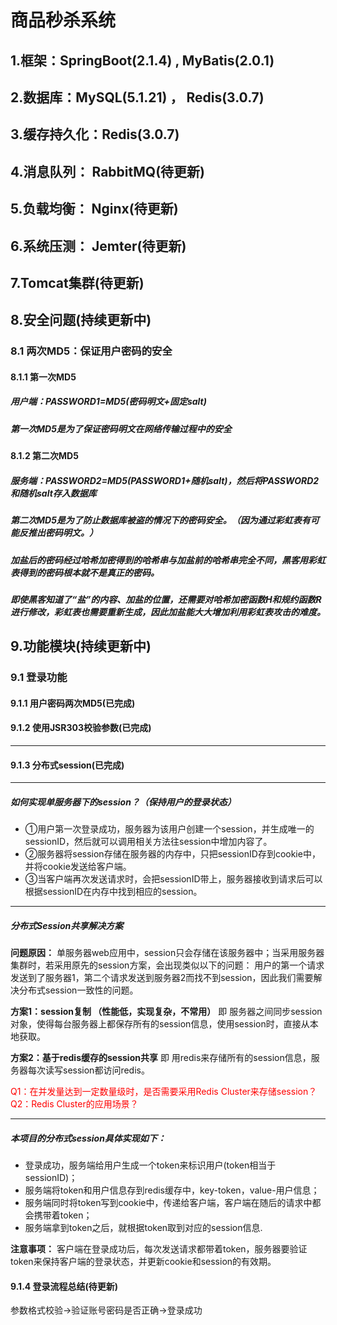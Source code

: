 # 商品秒杀系统
## 1.框架：SpringBoot(2.1.4) , MyBatis(2.0.1)
## 2.数据库：MySQL(5.1.21) ， Redis(3.0.7)
## 3.缓存持久化：Redis(3.0.7)
## 4.消息队列： RabbitMQ(待更新)
## 5.负载均衡： Nginx(待更新)
## 6.系统压测： Jemter(待更新)
## 7.Tomcat集群(待更新)

## 8.安全问题(持续更新中)
### 8.1 两次MD5：保证用户密码的安全
#### 8.1.1 第一次MD5
##### 用户端：PASSWORD1=MD5(密码明文+固定salt)
##### 第一次MD5是为了保证密码明文在网络传输过程中的安全
#### 8.1.2 第二次MD5
##### 服务端：PASSWORD2=MD5(PASSWORD1+随机salt)，然后将PASSWORD2和随机salt存入数据库
##### 第二次MD5是为了防止数据库被盗的情况下的密码安全。（因为通过彩虹表有可能反推出密码明文。）
##### 加盐后的密码经过哈希加密得到的哈希串与加盐前的哈希串完全不同，黑客用彩虹表得到的密码根本就不是真正的密码。
##### 即使黑客知道了“盐”的内容、加盐的位置，还需要对哈希加密函数H和规约函数R进行修改，彩虹表也需要重新生成，因此加盐能大大增加利用彩虹表攻击的难度。

## 9.功能模块(持续更新中)
### 9.1 登录功能
#### 9.1.1 用户密码两次MD5(已完成)
#### 9.1.2 使用JSR303校验参数(已完成)

------------------------------------------------------------------------------------------------------------------------
#### 9.1.3 分布式session(已完成)

*****

##### 如何实现单服务器下的session？（保持用户的登录状态）
+ ①用户第一次登录成功，服务器为该用户创建一个session，并生成唯一的sessionID，然后就可以调用相关方法往session中增加内容了。
+ ②服务器将session存储在服务器的内存中，只把sessionID存到cookie中，并将cookie发送给客户端。
+ ③当客户端再次发送请求时，会把sessionID带上，服务器接收到请求后可以根据sessionID在内存中找到相应的session。

*****

##### 分布式Session共享解决方案

**问题原因：** 单服务器web应用中，session只会存储在该服务器中；当采用服务器集群时，若采用原先的session方案，会出现类似以下的问题：
用户的第一个请求发送到了服务器1，第二个请求发送到服务器2而找不到session，因此我们需要解决分布式session一致性的问题。

**方案1：session复制 （性能低，实现复杂，不常用）**
即 服务器之间同步session对象，使得每台服务器上都保存所有的session信息，使用session时，直接从本地获取。

**方案2：基于redis缓存的session共享**
即 用redis来存储所有的session信息，服务器每次读写session都访问redis。

<font color=red>
Q1：在并发量达到一定数量级时，是否需要采用Redis Cluster来存储session？
Q2：Redis Cluster的应用场景？
</font>

*****

##### 本项目的分布式session具体实现如下：
+ 登录成功，服务端给用户生成一个token来标识用户(token相当于sessionID)；
+ 服务端将token和用户信息存到redis缓存中，key-token，value-用户信息；
+ 服务端同时将token写到cookie中，传递给客户端，客户端在随后的请求中都会携带着token；
+ 服务端拿到token之后，就根据token取到对应的session信息.

**注意事项：** 客户端在登录成功后，每次发送请求都带着token，服务器要验证token来保持客户端的登录状态，并更新cookie和session的有效期。

#### 9.1.4 登录流程总结(待更新)
参数格式校验->验证账号密码是否正确->登录成功